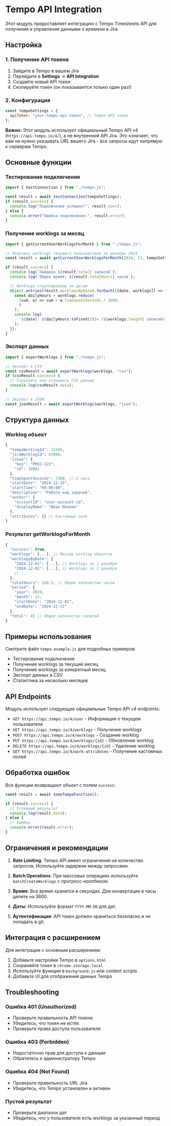 # Tempo API Integration

Этот модуль предоставляет интеграцию с Tempo Timesheets API для получения и управления данными о времени в Jira.

## Настройка

### 1. Получение API токена

1. Зайдите в Tempo в вашем Jira
2. Перейдите в **Settings** → **API Integration**
3. Создайте новый API токен
4. Скопируйте токен (он показывается только один раз!)

### 2. Конфигурация

```javascript
const tempoSettings = {
  apiToken: "your-tempo-api-token", // Tempo API токен
};
```

**Важно:** Этот модуль использует официальный Tempo API v4 (`https://api.tempo.io/4/`), а не внутренний API Jira. Это означает, что вам не нужно указывать URL вашего Jira - все запросы идут напрямую к серверам Tempo.

## Основные функции

### Тестирование подключения

```javascript
import { testConnection } from "./tempo.js";

const result = await testConnection(tempoSettings);
if (result.success) {
  console.log("Подключение успешно!", result.user);
} else {
  console.error("Ошибка подключения:", result.error);
}
```

### Получение worklogs за месяц

```javascript
import { getCurrentUserWorklogsForMonth } from "./tempo.js";

// Получить worklogs текущего пользователя за декабрь 2024
const result = await getCurrentUserWorklogsForMonth(2024, 12, tempoSettings);

if (result.success) {
  console.log(`Найдено ${result.total} записей`);
  console.log(`Общее время: ${result.totalHours} часов`);

  // Worklogs сгруппированы по датам
  Object.entries(result.worklogsByDate).forEach(([date, worklogs]) => {
    const dailyHours = worklogs.reduce(
      (sum, w) => sum + w.timeSpentSeconds / 3600,
      0
    );
    console.log(
      `${date}: ${dailyHours.toFixed(2)}ч (${worklogs.length} записей)`
    );
  });
}
```

### Экспорт данных

```javascript
import { exportWorklogs } from "./tempo.js";

// Экспорт в CSV
const csvResult = await exportWorklogs(worklogs, "csv");
if (csvResult.success) {
  // Сохранить или отправить CSV данные
  console.log(csvResult.data);
}

// Экспорт в JSON
const jsonResult = await exportWorklogs(worklogs, "json");
```

## Структура данных

### Worklog объект

```javascript
{
  "tempoWorklogId": 12345,
  "jiraWorklogId": 67890,
  "issue": {
    "key": "PROJ-123",
    "id": 10001
  },
  "timeSpentSeconds": 7200, // 2 часа
  "startDate": "2024-12-15",
  "startTime": "09:00:00",
  "description": "Работа над задачей",
  "author": {
    "accountId": "user-account-id",
    "displayName": "Иван Иванов"
  },
  "attributes": [] // Кастомные поля
}
```

### Результат getWorklogsForMonth

```javascript
{
  "success": true,
  "worklogs": [...], // Массив worklog объектов
  "worklogsByDate": {
    "2024-12-01": [...], // Worklogs за 1 декабря
    "2024-12-02": [...], // Worklogs за 2 декабря
    // ...
  },
  "totalHours": 160.5, // Общее количество часов
  "period": {
    "year": 2024,
    "month": 12,
    "startDate": "2024-12-01",
    "endDate": "2024-12-31"
  },
  "total": 45 // Общее количество записей
}
```

## Примеры использования

Смотрите файл `tempo-example.js` для подробных примеров:

- Тестирование подключения
- Получение worklogs за текущий месяц
- Получение worklogs за конкретный месяц
- Экспорт данных в CSV
- Статистика за несколько месяцев

## API Endpoints

Модуль использует следующие официальные Tempo API v4 endpoints:

- `GET https://api.tempo.io/4/user` - Информация о текущем пользователе
- `GET https://api.tempo.io/4/worklogs` - Получение worklogs
- `POST https://api.tempo.io/4/worklogs` - Создание worklog
- `PUT https://api.tempo.io/4/worklogs/{id}` - Обновление worklog
- `DELETE https://api.tempo.io/4/worklogs/{id}` - Удаление worklog
- `GET https://api.tempo.io/4/work-attributes` - Получение кастомных полей

## Обработка ошибок

Все функции возвращают объект с полем `success`:

```javascript
const result = await someTempoFunction();

if (result.success) {
  // Успешный результат
  console.log(result.data);
} else {
  // Ошибка
  console.error(result.error);
}
```

## Ограничения и рекомендации

1. **Rate Limiting**: Tempo API имеет ограничения на количество запросов. Используйте задержки между запросами.

2. **Batch Operations**: При массовых операциях используйте `batchCreateWorklogs` с прогресс-коллбеком.

3. **Время**: Все время хранится в секундах. Для конвертации в часы делите на 3600.

4. **Даты**: Используйте формат `YYYY-MM-DD` для дат.

5. **Аутентификация**: API токен должен храниться безопасно и не попадать в git.

## Интеграция с расширением

Для интеграции с основным расширением:

1. Добавьте настройки Tempo в `options.html`
2. Сохраняйте токен в `chrome.storage.local`
3. Используйте функции в `background.js` или content scripts
4. Добавьте UI для отображения данных Tempo

## Troubleshooting

### Ошибка 401 (Unauthorized)

- Проверьте правильность API токена
- Убедитесь, что токен не истёк
- Проверьте права доступа пользователя

### Ошибка 403 (Forbidden)

- Недостаточно прав для доступа к данным
- Обратитесь к администратору Tempo

### Ошибка 404 (Not Found)

- Проверьте правильность URL Jira
- Убедитесь, что Tempo установлен и активен

### Пустой результат

- Проверьте диапазон дат
- Убедитесь, что у пользователя есть worklogs за указанный период
